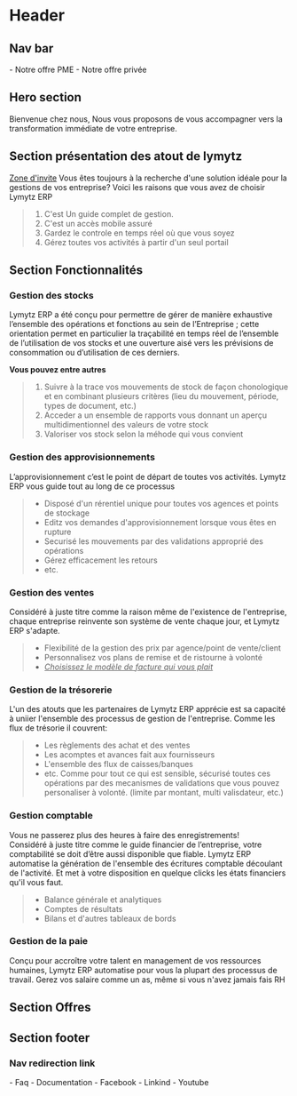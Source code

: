 # Header

## Nav bar

\- Notre offre PME
\- Notre offre privée

## Hero section

Bienvenue chez nous,
Nous vous proposons de vous accompagner vers la transformation immédiate de votre entreprise.
<br>
## Section présentation des atout de lymytz

<u>Zone d'invite</u>
Vous êtes toujours à la recherche d'une solution idéale pour la gestions de vos entreprise?
Voici les raisons que vous avez de choisir Lymytz ERP
<br>
> 1. C'est Un guide complet de gestion.
> 2. C'est un accès mobile assuré
> 3. Gardez le controle en temps réel où que vous soyez
> 4. Gérez toutes vos activités à partir d'un seul portail

## Section Fonctionnalités

### Gestion des stocks

Lymytz ERP a été conçu pour permettre de gérer de manière exhaustive
l’ensemble des opérations et fonctions au sein de l’Entreprise ; cette
orientation permet en particulier la traçabilité en temps réel de l’ensemble de l’utilisation de vos stocks et une ouverture aisé vers les prévisions de consommation ou d’utilisation de ces derniers.

<b>Vous pouvez entre autres</b>
<br>
> 1. Suivre à la trace vos mouvements de stock de façon chonologique et en combinant plusieurs critères (lieu du mouvement, période, types de document, etc.)
> 2. Acceder a un ensemble de rapports vous donnant un aperçu multidimentionnel des valeurs de votre stock
> 3. Valoriser vos stock selon la méhode qui vous convient

### Gestion des approvisionnements

L’approvisionnement c’est le point de départ de toutes vos activités. Lymytz ERP vous guide tout au long de ce processus

> * Disposé d'un rérentiel unique pour toutes vos agences et points de stockage
> * Editz vos demandes d'approvisionnement lorsque vous êtes en rupture
> * Securisé les mouvements par des validations approprié des opérations
> * Gérez efficacement les retours
> * etc.

### Gestion des ventes

Considéré à juste titre comme la raison même de l'existence de l'entreprise, chaque entreprise reinvente son système de vente chaque jour, et Lymytz ERP s'adapte.

> * Flexibilité de la gestion des prix par agence/point de vente/client
> * Personnalisez vos plans de remise et de ristourne à volonté
> * <u>*Choisissez le modèle de facture qui vous plait*</u>

### Gestion de la trésorerie
<p>
L'un des atouts que les partenaires de Lymytz ERP apprécie est sa capacité à uniier l'ensemble des processus de gestion de l'entreprise. Comme les flux de trésorie il couvrent:
</p>

>* Les règlements des achat et des ventes
>* Les acomptes et avances fait aux fournisseurs
>* L'ensemble des flux de caisses/banques
>* etc.
> Comme pour tout ce qui est sensible, sécurisé toutes ces opérations par des mecanismes de validations que vous pouvez personaliser à volonté. (limite par montant, multi valisdateur, etc.)

### Gestion comptable

<p>
Vous ne passerez plus des heures à faire des enregistrements!<br />
Considéré à juste titre comme le guide financier de l’entreprise, votre comptabilité se doit d’être aussi disponible que fiable. Lymytz ERP automatise la génération de l'ensemble des écritures comptable découlant de l'activité. Et met à votre disposition en quelque clicks les états financiers qu'il vous faut.</p>

>* Balance générale et analytiques
>* Comptes de résultats
>* Bilans et d'autres tableaux de bords

### Gestion de la paie
<p>
Conçu pour accroître votre talent en management de vos ressources humaines, Lymytz ERP automatise pour vous la plupart des processus de travail. Gerez vos salaire comme un as, même si vous n'avez jamais fais RH
</p>

## Section Offres

## Section footer

### Nav redirection link

\- Faq
\- Documentation
\- Facebook
\- Linkind
\- Youtube